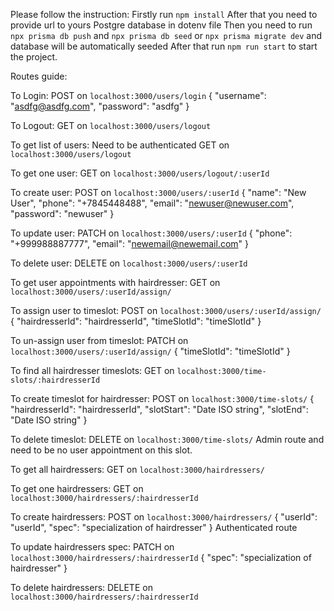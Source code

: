 Please follow the instruction:
Firstly run `npm install`
After that you need to provide url to yours Postgre database in dotenv file
Then you need to run `npx prisma db push` and `npx prisma db seed`
                    or `npx prisma migrate dev` and database will be automatically seeded
After that run `npm run start` to start the project.

Routes guide:

To Login:
POST on `localhost:3000/users/login`
{
		"username": "asdfg@asdfg.com",
		"password": "asdfg"
}

To Logout:
GET on `localhost:3000/users/logout`

To get list of users:
Need to be authenticated
GET on `localhost:3000/users/logout`

To get one user:
GET on `localhost:3000/users/logout/:userId`

To create user:
POST on `localhost:3000/users/:userId`
{
		"name": "New User",
		"phone": "+7845448488",
		"email": "newuser@newuser.com",
		"password": "newuser"
}

To update user:
PATCH on `localhost:3000/users/:userId`
{
		"phone": "+999988887777",
		"email": "newemail@newemail.com"
}

To delete user:
DELETE on `localhost:3000/users/:userId`

To get user appointments with hairdresser:
GET on `localhost:3000/users/:userId/assign/`

To assign user to timeslot:
POST on `localhost:3000/users/:userId/assign/`
{
	"hairdresserId": "hairdresserId",
	"timeSlotId": "timeSlotId"
}

To un-assign user from timeslot:
PATCH on `localhost:3000/users/:userId/assign/`
{
	"timeSlotId": "timeSlotId"
}

To find all hairdresser timeslots:
GET on `localhost:3000/time-slots/:hairdresserId`

To create timeslot for hairdresser:
POST on `localhost:3000/time-slots/`
{
	"hairdresserId": "hairdresserId",
	"slotStart": "Date ISO string",
	"slotEnd": "Date ISO string"
}

To delete timeslot:
DELETE on `localhost:3000/time-slots/`
Admin route and need to be no user appointment on this slot.

To get all hairdressers:
GET on `localhost:3000/hairdressers/`

To get one hairdressers:
GET on `localhost:3000/hairdressers/:hairdresserId`

To create hairdressers:
POST on `localhost:3000/hairdressers/`
{
	"userId": "userId",
	"spec": "specialization of hairdresser"
}
Authenticated route

To update hairdressers spec:
PATCH on `localhost:3000/hairdressers/:hairdresserId`
{
	"spec": "specialization of hairdresser"
}

To delete hairdressers:
DELETE on `localhost:3000/hairdressers/:hairdresserId`